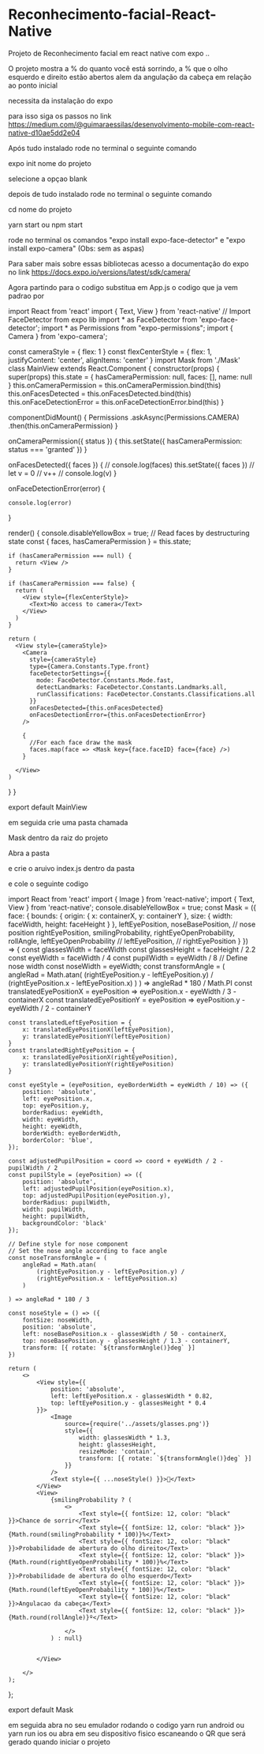 # Reconhecimento-facial-React-Native
Projeto de Reconhecimento facial em react native com expo ..

O projeto mostra a % do quanto você está sorrindo, a % que o olho esquerdo e direito estão abertos alem da angulação da cabeça em relação ao ponto inicial

necessita da instalação do expo 

para isso siga os passos no link https://medium.com/@guimaraessilas/desenvolvimento-mobile-com-react-native-d10ae5dd2e04

Após tudo instalado rode no terminal o seguinte comando  

expo init nome do projeto

selecione a opçao blank

depois de tudo instalado rode no terminal o seguinte comando

cd nome do projeto

yarn start ou npm start

rode no terminal os comandos "expo install expo-face-detector"  e  "expo install expo-camera"  (Obs: sem as aspas)

Para saber mais sobre essas bibliotecas acesso a documentação do expo no link https://docs.expo.io/versions/latest/sdk/camera/

Agora partindo para o codigo substitua em App.js o codigo que ja vem padrao por




import React from 'react'
import { Text, View } from 'react-native'
// Import FaceDetector from expo lib
import * as FaceDetector from 'expo-face-detector';
import * as Permissions from "expo-permissions";
import { Camera } from 'expo-camera';

const cameraStyle = { flex: 1 }
const flexCenterStyle = { flex: 1, justifyContent: 'center', alignItems: 'center' }
import Mask from './Mask'
class MainView extends React.Component {
  constructor(props) {
    super(props)
    this.state = {
      hasCameraPermission: null,
      faces: [],
      name: null
    }
    this.onCameraPermission = this.onCameraPermission.bind(this)
    this.onFacesDetected = this.onFacesDetected.bind(this)
    this.onFaceDetectionError = this.onFaceDetectionError.bind(this)
  }

  componentDidMount() {
    Permissions
      .askAsync(Permissions.CAMERA)
      .then(this.onCameraPermission)
  }

  onCameraPermission({ status }) {
    this.setState({ hasCameraPermission: status === 'granted' })
  }

  onFacesDetected({ faces }) {
    //   console.log(faces)
    this.setState({ faces })
    //  let v = 0
    //   v++
    //  console.log(v)
  }

  onFaceDetectionError(error) {

    console.log(error)
  }

  render() {
    console.disableYellowBox = true;
    // Read faces by destructuring state
    const { faces, hasCameraPermission } = this.state;

    if (hasCameraPermission === null) {
      return <View />
    }

    if (hasCameraPermission === false) {
      return (
        <View style={flexCenterStyle}>
          <Text>No access to camera</Text>
        </View>
      )
    }

    return (
      <View style={cameraStyle}>
        <Camera
          style={cameraStyle}
          type={Camera.Constants.Type.front}
          faceDetectorSettings={{
            mode: FaceDetector.Constants.Mode.fast,
            detectLandmarks: FaceDetector.Constants.Landmarks.all,
            runClassifications: FaceDetector.Constants.Classifications.all
          }}
          onFacesDetected={this.onFacesDetected}
          onFacesDetectionError={this.onFacesDetectionError}
        />

        {
          //For each face draw the mask
          faces.map(face => <Mask key={face.faceID} face={face} />)
        }

      </View>
    )
  }
}

export default MainView






em seguida crie uma pasta chamada 

Mask dentro da raiz do projeto 

Abra a pasta

e crie o aruivo index.js dentro da pasta

e cole o seguinte codigo 





import React from 'react'
import { Image } from 'react-native';
import { Text, View } from 'react-native';
console.disableYellowBox = true;
const Mask = ({
    face: {
        bounds: {
            origin: { x: containerX, y: containerY },
            size: { width: faceWidth, height: faceHeight }
        },
        leftEyePosition,
        noseBasePosition, // nose position
        rightEyePosition,
        smilingProbability,
        rightEyeOpenProbability,
        rollAngle,
        leftEyeOpenProbability
        //  leftEyePosition,
        //  rightEyePosition
    }
}) => {
    const glassesWidth = faceWidth
    const glassesHeight = faceHeight / 2.2
    const eyeWidth = faceWidth / 4
    const pupilWidth = eyeWidth / 8
    // Define nose width
    const noseWidth = eyeWidth;
    const transformAngle = (
        angleRad = Math.atan(
            (rightEyePosition.y - leftEyePosition.y) /
            (rightEyePosition.x - leftEyePosition.x)
        )
    ) => angleRad * 180 / Math.PI
    const translatedEyePositionX = eyePosition => eyePosition.x - eyeWidth / 3 - containerX
    const translatedEyePositionY = eyePosition => eyePosition.y - eyeWidth / 2 - containerY

    const translatedLeftEyePosition = {
        x: translatedEyePositionX(leftEyePosition),
        y: translatedEyePositionY(leftEyePosition)
    }
    const translatedRightEyePosition = {
        x: translatedEyePositionX(rightEyePosition),
        y: translatedEyePositionY(rightEyePosition)
    }

    const eyeStyle = (eyePosition, eyeBorderWidth = eyeWidth / 10) => ({
        position: 'absolute',
        left: eyePosition.x,
        top: eyePosition.y,
        borderRadius: eyeWidth,
        width: eyeWidth,
        height: eyeWidth,
        borderWidth: eyeBorderWidth,
        borderColor: 'blue',
    });

    const adjustedPupilPosition = coord => coord + eyeWidth / 2 - pupilWidth / 2
    const pupilStyle = (eyePosition) => ({
        position: 'absolute',
        left: adjustedPupilPosition(eyePosition.x),
        top: adjustedPupilPosition(eyePosition.y),
        borderRadius: pupilWidth,
        width: pupilWidth,
        height: pupilWidth,
        backgroundColor: 'black'
    });

    // Define style for nose component
    // Set the nose angle according to face angle
    const noseTransformAngle = (
        angleRad = Math.atan(
            (rightEyePosition.y - leftEyePosition.y) /
            (rightEyePosition.x - leftEyePosition.x)
        )

    ) => angleRad * 180 / 3

    const noseStyle = () => ({
        fontSize: noseWidth,
        position: 'absolute',
        left: noseBasePosition.x - glassesWidth / 50 - containerX,
        top: noseBasePosition.y - glassesHeight / 1.3 - containerY,
        transform: [{ rotate: `${transformAngle()}deg` }]
    })

    return (
        <>
            <View style={{
                position: 'absolute',
                left: leftEyePosition.x - glassesWidth * 0.82,
                top: leftEyePosition.y - glassesHeight * 0.4
            }}>
                <Image
                    source={require('../assets/glasses.png')}
                    style={{
                        width: glassesWidth * 1.3,
                        height: glassesHeight,
                        resizeMode: 'contain',
                        transform: [{ rotate: `${transformAngle()}deg` }]
                    }}
                />
                <Text style={{ ...noseStyle() }}>🐽</Text>
            </View>
            <View>
                {smilingProbability ? (
                    <>
                        <Text style={{ fontSize: 12, color: "black" }}>Chance de sorrir</Text>
                        <Text style={{ fontSize: 12, color: "black" }}> {Math.round(smilingProbability * 100)}%</Text>
                        <Text style={{ fontSize: 12, color: "black" }}>Probabilidade de abertura do olho direito</Text>
                        <Text style={{ fontSize: 12, color: "black" }}> {Math.round(rightEyeOpenProbability * 100)}%</Text>
                        <Text style={{ fontSize: 12, color: "black" }}>Probabilidade de abertura do olho esquerdo</Text>
                        <Text style={{ fontSize: 12, color: "black" }}> {Math.round(leftEyeOpenProbability * 100)}%</Text>
                        <Text style={{ fontSize: 12, color: "black" }}>Angulacao da cabeça</Text>
                        <Text style={{ fontSize: 12, color: "black" }}> {Math.round(rollAngle)}º</Text>

                    </>
                ) : null}


            </View>

        </>
    );
};

export default Mask




em seguida abra no seu emulador rodando o codigo yarn run android ou yarn run ios
ou abra em seu dispositivo fisico escaneando o QR que será gerado quando iniciar o projeto 
